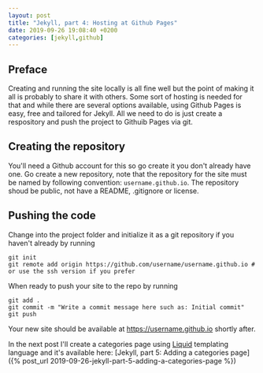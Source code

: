```yaml
---
layout: post
title: "Jekyll, part 4: Hosting at Github Pages"
date: 2019-09-26 19:08:40 +0200
categories: [jekyll,github]
---
```


## Preface
Creating and running the site locally is all fine well but the point of making it all is probably to share it with others. Some sort of hosting is needed for
that and while there are several options available, using Github Pages is easy, free and tailored for Jekyll. All we need to do is just create a respository and push the project to Githuib Pages via git.

## Creating the repository
You'll need a Github account for this so go create it you don't already have one. Go create a new repository, note that the repository for the site must be named by following convention: `username.github.io`. The repository shoud be public, not have a README, .gitignore or license.

## Pushing the code
Change into the project folder and initialize it as a git repository if you haven't already by running
```
git init
git remote add origin https://github.com/username/username.github.io # or use the ssh version if you prefer
```
When ready to push your site to the repo by running
```
git add .
git commit -m "Write a commit message here such as: Initial commit"
git push
```
Your new site should be available at https://username.github.io shortly after.

In the next post I'll create a categories page using [Liquid](https://jekyllrb.com/docs/liquid/) templating language and it's available here:
[Jekyll, part 5: Adding a categories page]({% post_url 2019-09-26-jekyll-part-5-adding-a-categories-page %})
